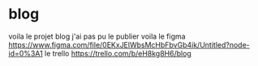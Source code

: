 # blog
voila le projet blog j'ai pas pu le publier 
voila le figma https://www.figma.com/file/0EKxJElWbsMcHbFbvGb4ik/Untitled?node-id=0%3A1 
le trello https://trello.com/b/eH8kg8H6/blog 

